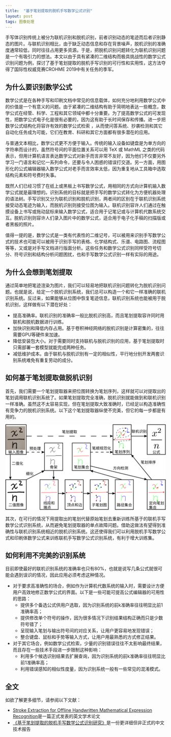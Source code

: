 ```yaml
---
title:  "基于笔划提取的脱机手写数学公式识别"
layout: post
tags: 图像处理
---
```


手写体识别传统上被分为联机识别和脱机识别，前者识别动态的笔迹而后者识别静态的图片。与联机识别相比，由于缺乏动态信息和存在背景噪声，脱机识别的准确度通常较低，同时往往占用更多资源。于是，把脱机识别问题转化为联机识别问题是一个有吸引力的想法。本文以由于具有紧凑的二维结构而极具挑战性的数学公式识别问题为例，探讨了基于笔划提取的脱机手写识别的可行性和实用性，这方法夺得了国际性权威竞赛CROHME 2019中有关任务的季军。

## 为什么要识别数学公式

数学公式是在各种手写和印刷文档中常见的信息载体，如何充分地利用数学公式中的价值是一个有意义的问题。由于紧凑的二维结构有助于简明地表达一些概念，数学公式在经管、科学、工程和其它领域中都十分重要。为了提高数学公式的可发现性，把数学公式电子化是很有必要的，因为这有助于长时间保存和传播。进一步把数学公式结构化将容许有效的数学公式检索 ，从而使问答系统、抄袭检测和其它自动化任务成为可能，它们在教育、科研和其它方面都有很多潜在的应用。

与普通文本相比，数学公式更不方便于输入。传统的输入设备如键盘是为单方向的字符串而设计的，虽然符号间的平面位置关系可以用 TeX 或 MathML 之类的代码表示，但用计算机语言表达数学公式对新手而言非常不友好，因为他们不仅要另外学习一门语言和记忆一系列命令，还要与令人困惑的错误打交道。另一方面，用图形化的公式编辑器输入数学公式对老手而言效率太低，因为重复地从工具箱中选取结构元素和符号费时失事。

既然人们已经习惯了在纸上或黑板上书写数学公式，用相同的方式向计算机输入数学公式就是最理想的。识别系统的目标就是把手写的数学公式转化为方便机器处理的语法树。手写识别又分为联机识别和脱机识别，两者间的区别在于联机识别系统接受动态笔迹为输入，而脱机识别则接受位图为输入。联机识别容许人们通过在触摸设备上书写或拖动鼠标来输入数学公式，适合用于记笔记或与计算机代数系统交互。脱机识别则容许人们录入图片中的数学公式，适合用于电子化手稿的扫描版或者黑板的照片。

值得一提的是，数学公式是一类有代表性的二维记号，可以被用来识别手写数学公式的技术也可能可以被用于识别手写的表格、化学结构式、乐谱、电路图、流程图等等，又或是对手写文档进行版面分析。这些任务和数学公式识别同样受符号切分、符号识别和结构分析问题困扰，也和手写数学公式识别一样有实际的用途。

## 为什么会想到笔划提取

通过简单地把笔迹渲染为图片，我们可以轻易地把联机识别问题转化为脱机识别问题。也就是说，给定一个脱机识别系统，我们总可以构造一个和它一样准确的联机识别系统。反过来，如果能够从位图中恢复笔迹信息，联机识别系统也能被用于脱机识别，这样做有以下潜在好处：
- 提高准确率。联机识别的准确率一般比脱机识别高，而且笔划提取容许同时用联机和脱机数据进行训练。
- 加快识别和降低内存占用。基于卷积神经网络的脱机识别是计算密集的，往往需要GPU等硬件来加速。
- 降低安装包大小。对于需要同时支持联机与脱机识别的应用，基于笔划提取时只需部署一套模型就能完成两种任务。
- 减低维护成本。由于联机与脱机识别有一定的相似性，平行地分别开发两套识别系统难免有重复劳动的成分。

## 如何基于笔划提取做脱机识别

首先，我们需要一个笔划提取器来把位图转换为笔划序列，这样就可以对提取出的笔划调用联机识别系统了。如果笔划提取完全准确，脱机识别就能做到和联机识别一样准确。虽然这不太容易实现，但在笔划提取大致准确时，已经足以构造准确性有竞争力的脱机识别系统。以下这个笔划提取器纵使不完美，但它的每一步都是有用的。

![笔划提取](/image/stroke-extraction.png)

其次，在可行的情况下用提取出的笔划代替原始笔划去重新训练所基于的联机手写数学公式识别系统，从而避免笔划提取器的单点故障问题。借助这做法有望得到准确性与联机识别系统相近的脱机识别系统。这还使得我们可以利用脱机手写数学公式和印刷体数学公式来训练联机手写数学公式识别系统，有利于增大训练集。

## 如何利用不完美的识别系统

目前即使最好的联机识别系统的准确率也只有80%，也就是说写几条公式就很可能会遇到误识的情况，因此应用必须考虑这种情况。
- 对于要求高准确性的场合，例如作为计算机代数系统的输入时，需要设计方便用户高效地修正数学公式的界面。以下是一些可能可提高公式编辑器的可用性的思路：
    - 提供多个备选公式供用户选取，因为识别系统的前k准确率往往明显比前1准确率高；
    - 提供修改单个符号的操作，因为很多情况下识别结果结构正确而只是少数符号错了；
    - 呈现输入笔划与输出符号间的对应关系，让用户更容易地发现错误；
    - 整合键盘、鼠标和手势等输入方式，让用户用最熟悉的方式修正结果。
- 对于其它场合，例如数学公式检索，少量的识别错误往往不太影响最终结果，而且存在一些技术手段进一步限制这种影响：
    - 利用多个候选识别结果去扩展查询，因为识别系统的前k准确率往往明显比前1准确率高；
    - 利用错误感知的相似性度量，因为识别系统一般有一些常见的混淆模式。

## 全文

如欲了解更多细节，请参阅以下文献：
- [Stroke Extraction for Offline Handwritten Mathematical Expression Recognition](https://doi.org/10.1109/ACCESS.2020.2984627)是一篇正式发表的英文学术论文
- [《基于笔划提取的脱机手写数学公式识别研究》](https://assets.chungkwong.cc/document/stroke-extraction.pdf)是一份更详细但非正式的中文技术报告
